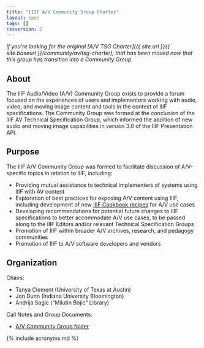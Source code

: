 ```yaml
---
title: "IIIF A/V Community Group Charter"
layout: spec
tags: []
cssversion: 2
---
```


_If you're looking for the original [A/V TSG Charter]({{ site.url }}{{ site.baseurl }}/community/av/tsg-charter), that has been moved now that this group has transition into a Community Group_

## About

The IIIF Audio/Video (A/V) Community Group exists to provide a forum focused on the experiences of users and implementers working with audio, video, and moving image content and tools in the context of IIIF specifications. The Community Group was formed at the conclusion of the IIIF AV Technical Specification Group, which informed the addition of new audio and moving image capabilities in version 3.0 of the IIIF Presentation API.

## Purpose

The IIIF A/V Community Group was formed to facilitate discussion of A/V-specific topics in relation to IIIF, including:

*   Providing mutual assistance to technical implementers of systems using IIIF with AV content
*   Exploration of best practices for exposing A/V content using IIIF, including development of new [IIIF Cookbook recipes](https://iiif.io/api/cookbook/) for A/V use cases
*   Developing recommendations for potential future changes to IIIF specifications to better accommodate A/V use cases, to be passed along to the IIIF Editors and/or relevant Technical Specification Groups
*   Promotion of IIIF within broader A/V archives, research, and pedagogy communities
*   Promotion of IIIF to A/V software developers and vendors


## Organization

Chairs:

*   Tanya Clement (University of Texas at Austin)
*   Jon Dunn (Indiana University Bloomington)
*   Andrija Sagic (“Milutin Bojic” Library)

Call Notes and Group Documents:

*   [A/V Community Group folder](https://drive.google.com/drive/folders/0B8SS5OUXWs4GZ0ZfbEhIclhzb0k?usp=sharing)

{% include acronyms.md %}
